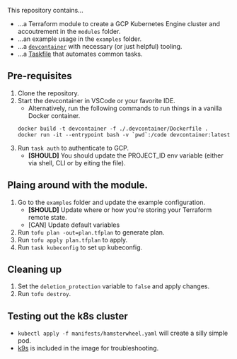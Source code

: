 This repository contains...
- ...a Terraform module to create a GCP Kubernetes Engine cluster and accoutrement in the `modules` folder.
- ...an example usage in the `examples` folder.
- ...a [`devcontainer`](https://containers.dev/) with necessary (or just helpful) tooling.
- ...a [Taskfile](https://taskfile.dev/) that automates common tasks.

## Pre-requisites

1. Clone the repository.
2. Start the devcontainer in VSCode or your favorite IDE.
    - Alternatively, run the following commands to run things in a vanilla Docker container.
    ```
    docker build -t devcontainer -f ./.devcontainer/Dockerfile .
    docker run -it --entrypoint bash -v `pwd`:/code devcontainer:latest
    ```
3. Run `task auth` to authenticate to GCP. 
    - **[SHOULD]** You should update the PROJECT_ID env variable (either via shell, CLI or by eiting the file).

## Plaing around with the module.
1. Go to the `examples` folder and update the example configuration.
    - **[SHOULD]** Update where or how you're storing your Terraform remote state.
    - [CAN] Update default variables
2. Run `tofu plan -out=plan.tfplan` to generate plan.
3. Run `tofu apply plan.tfplan` to apply.
4. Run `task kubeconfig` to set up kubeconfig.

## Cleaning up
1. Set the `deletion_protection` variable to `false` and apply changes.
2. Run `tofu destroy`.

## Testing out the k8s cluster
- `kubectl apply -f manifests/hamsterwheel.yaml` will create a silly simple pod.
- [k9s](https://k9scli.io/) is included in the image for troubleshooting.

